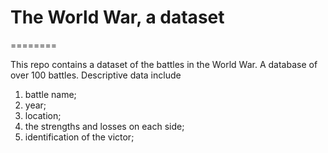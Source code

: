 # The World War, a dataset
========

This repo contains a dataset of the battles in the World War. A database of over 100 battles. 
Descriptive data include 
1. battle name;
2. year;
2. location; 
3. the strengths and losses on each side; 
4. identification of the victor;



